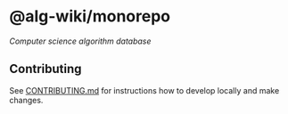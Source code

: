 # @alg-wiki/monorepo

_Computer science algorithm database_

## Contributing

See [CONTRIBUTING.md](./CONTRIBUTING.md) for instructions how to develop locally and make changes.
